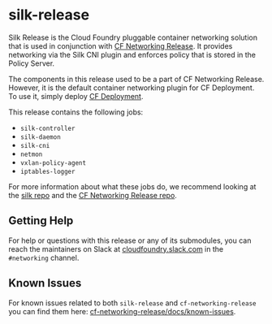# silk-release

Silk Release is the Cloud Foundry pluggable container networking solution that
is used in conjunction with [CF Networking
Release](https://code.cloudfoundry.org/cf-networking-release). It provides
networking via the Silk CNI plugin and enforces policy that is stored in the
Policy Server.

The components in this release used to be a part of CF Networking Release.
However, it is the default container networking plugin for CF Deployment. To use
it, simply deploy [CF
Deployment](https://github.com/cloudfoundry/cf-deployment).

This release contains the following jobs:
- `silk-controller`
- `silk-daemon`
- `silk-cni`
- `netmon`
- `vxlan-policy-agent`
- `iptables-logger`

For more information about what these jobs do, we recommend looking at the [silk
repo](https://code.cloudfoundry.org/silk) and the [CF Networking Release
repo](https://code.cloudfoundry.org/cf-networking-release).

## Getting Help

For help or questions with this release or any of its submodules, you can reach
the maintainers on Slack at
[cloudfoundry.slack.com](https://cloudfoundry.slack.com) in the `#networking`
channel.

## Known Issues
For known issues related to both `silk-release` and `cf-networking-release` you can find them here:
[cf-networking-release/docs/known-issues](https://github.com/cloudfoundry/cf-networking-release/blob/develop/docs/known-issues.md).

